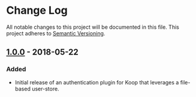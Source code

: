 # Change Log
All notable changes to this project will be documented in this file.
This project adheres to [Semantic Versioning](http://semver.org/).

## [1.0.0] - 2018-05-22
### Added
* Initial release of an authentication plugin for Koop that leverages a file-based user-store.


[1.0.0]: https://github.com/koopjs/koop-auth-direct-file/releases/tag/v1.0.0
